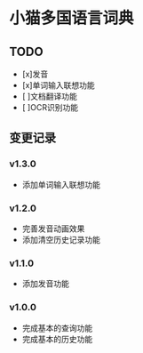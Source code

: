 小猫多国语言词典
===

## TODO

+ [x]发音
+ [x]单词输入联想功能
+ [ ]文档翻译功能
+ [ ]OCR识别功能

## 变更记录

### v1.3.0

+ 添加单词输入联想功能

### v1.2.0

+ 完善发音动画效果
+ 添加清空历史记录功能

### v1.1.0

+ 添加发音功能

### v1.0.0

+ 完成基本的查询功能
+ 完成基本的历史功能
